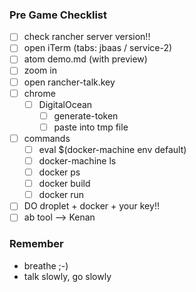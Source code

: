 ### Pre Game Checklist
- [ ] check rancher server version!!
- [ ] open iTerm (tabs: jbaas / service-2)
- [ ] atom demo.md (with preview)
- [ ] zoom in
- [ ] open rancher-talk.key
- [ ] chrome
  - [ ] DigitalOcean
    - [ ] generate-token
    - [ ] paste into tmp file
- [ ] commands
  - [ ] eval $(docker-machine env default)
  - [ ] docker-machine ls
  - [ ] docker ps
  - [ ] docker build
  - [ ] docker run
- [ ] DO droplet + docker + your key!!
- [ ] ab tool --> Kenan

### Remember
- breathe ;-)
- talk slowly, go slowly
